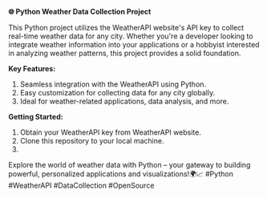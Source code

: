 **🌐 Python Weather Data Collection Project**

This Python project utilizes the WeatherAPI website's API key to collect real-time weather data for any city. Whether you're a developer looking to integrate weather information into your applications or a hobbyist interested in analyzing weather patterns, this project provides a solid foundation.

**Key Features:**
1. Seamless integration with the WeatherAPI using Python.
2. Easy customization for collecting data for any city globally.
3. Ideal for weather-related applications, data analysis, and more.

**Getting Started:**
1. Obtain your WeatherAPI key from WeatherAPI website.
2. Clone this repository to your local machine.
3. 
Explore the world of weather data with Python – your gateway to building powerful, personalized applications and visualizations!🌍📈
#Python #WeatherAPI #DataCollection #OpenSource
